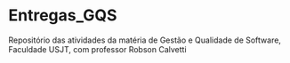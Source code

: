 # Entregas_GQS
Repositório das atividades da matéria de Gestão e Qualidade de Software, Faculdade USJT, com professor Robson Calvetti

